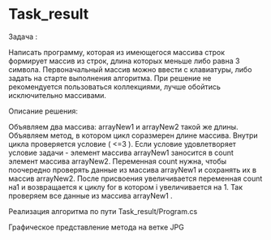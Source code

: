 # Task_result
Задача :

Написать программу, которая из имеющегося массива строк формирует массив из строк, длина которых меньше либо равна 3 символа. 
Первоначальный массив можно ввести с клавиатуры, либо задать на старте выполнения алгоритма. 
При решение не рекомендуется пользоваться коллекциями, лучше обойтись исключительно массивами.

Описание решения:

Объявляем два массива: arrayNew1 и arrayNew2 такой же длины. 
Объявляем метод, в котором цикл соразмерен длине массива. 
Внутри цикла проверяется условие ( <=3 ).
Если условие удовлетворяет условие задачи - элемент массива arrayNew1 заносится в count элемент массива arrayNew2. 
Переменная count нужна, чтобы поочередно проверять данные из массива arrayNew1 и сохранять их в массив arrayNew2. 
После присвоения увеличивается переменная count на1 и возвращается к циклу for в котором i увеличивается на 1. Так проверяем все данные из массива arrayNew1 .

Реализация алгоритма по пути Task_result/Program.cs

Графическое представление метода на ветке JPG

